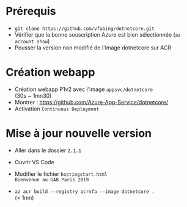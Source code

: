 # Prérequis
- `git clone https://github.com/vfabing/dotnetcore.git`
- Vérifier que la bonne souscription Azure est bien sélectionnée (`az account show`)
- Pousser la version non modifié de l'image dotnetcore sur ACR

# Création webapp
- Création webapp P1v2 avec l'image `appsvc/dotnetcore`  
(30s ~ 1mn30)  
- Montrer : https://github.com/Azure-App-Service/dotnetcore/
- Activation `Continuous Deployment`

# Mise à jour nouvelle version
- Aller dans le dossier `2.1.1`  
- Ouvrir VS Code  
- Modifier le fichier `hostingstart.html`  
`Bienvenue au GAB Paris 2019`  

- `az acr build --registry acrvfa --image dotnetcore .`  
(< 1mn)
